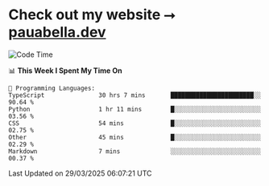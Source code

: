 # Check out my website ⭢ [pauabella.dev](https://pauabella.dev)

<!--START_SECTION:waka-->
![Code Time](http://img.shields.io/badge/Code%20Time-4%2C276%20hrs%2010%20mins-blue)

📊 **This Week I Spent My Time On** 

```text
💬 Programming Languages: 
TypeScript               30 hrs 7 mins       ███████████████████████░░   90.64 % 
Python                   1 hr 11 mins        █░░░░░░░░░░░░░░░░░░░░░░░░   03.56 % 
CSS                      54 mins             █░░░░░░░░░░░░░░░░░░░░░░░░   02.75 % 
Other                    45 mins             █░░░░░░░░░░░░░░░░░░░░░░░░   02.29 % 
Markdown                 7 mins              ░░░░░░░░░░░░░░░░░░░░░░░░░   00.37 % 
```


 Last Updated on 29/03/2025 06:07:21 UTC
<!--END_SECTION:waka-->
